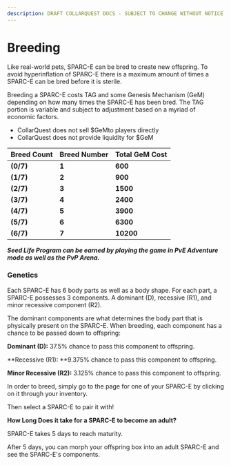 ```yaml
---
description: DRAFT COLLARQUEST DOCS - SUBJECT TO CHANGE WITHOUT NOTICE.
---
```


# Breeding

Like real-world pets, SPARC-E can be bred to create new offspring. To avoid hyperinflation of SPARC-E there is a maximum amount of times a SPARC-E can be bred before it is sterile.

Breeding a SPARC-E costs TAG and some Genesis Mechanism (GeM) depending on how many times the SPARC-E has been bred. The TAG portion is variable and subject to adjustment based on a myriad of economic factors.

* CollarQuest does not sell $GeMto players directly
* CollarQuest does not provide liquidity for $GeM

| **Breed Count** | **Breed Number** | **Total GeM Cost** |
| --------------- | ---------------- | ------------------ |
| **(0/7)**       | **1**            | **600**            |
| **(1/7)**       | **2**            | **900**            |
| **(2/7)**       | **3**            | **1500**           |
| **(3/7)**       | **4**            | **2400**           |
| **(4/7)**       | **5**            | **3900**           |
| **(5/7)**       | **6**            | **6300**           |
| **(6/7)**       | **7**            | **10200**          |

_**Seed Life Program can be earned by playing the game in PvE Adventure mode as well as the PvP Arena.**_

### **Genetics**

Each SPARC-E has 6 body parts as well as a body shape. For each part, a SPARC-E possesses 3 components. A dominant (D), recessive (R1), and minor recessive component (R2).

The dominant components are what determines the body part that is physically present on the SPARC-E. When breeding, each component has a chance to be passed down to offspring:

**Dominant (D):** 37.5% chance to pass this component to offspring.

**Recessive (R1): **9.375% chance to pass this component to offspring.

**Minor Recessive (R2):** 3.125% chance to pass this component to offspring.

In order to breed, simply go to the page for one of your SPARC-E by clicking on it through your inventory.

Then select a SPARC-E to pair it with!

**How Long Does it take for a SPARC-E to become an adult?**

SPARC-E takes 5 days to reach maturity.

After 5 days, you can morph your offspring box into an adult SPARC-E and see the SPARC-E's components.

